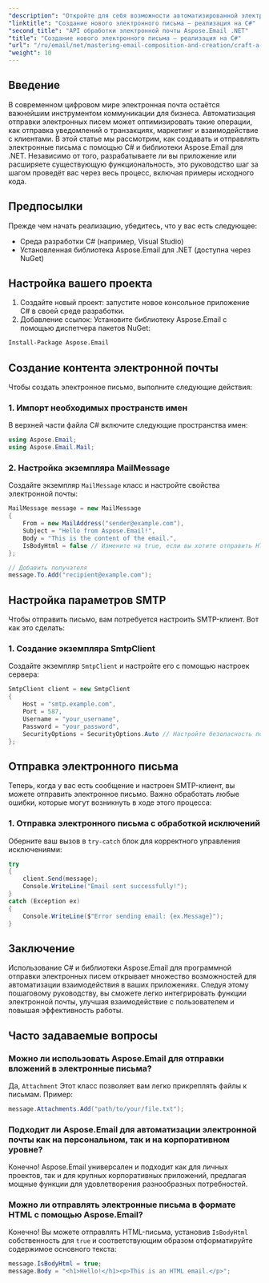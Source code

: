 ```yaml
---
"description": "Откройте для себя возможности автоматизированной электронной почты с нашим подробным руководством по использованию C# и библиотеки Aspose.Email для .NET. Узнайте, как создавать, форматировать и отправлять электронные письма, включая вложения и HTML-контент."
"linktitle": "Создание нового электронного письма — реализация на C#"
"second_title": "API обработки электронной почты Aspose.Email .NET"
"title": "Создание нового электронного письма — реализация на C#"
"url": "/ru/email/net/mastering-email-composition-and-creation/craft-a-fresh-email-csharp-implementation/"
"weight": 10
---
```


## Введение

В современном цифровом мире электронная почта остаётся важнейшим инструментом коммуникации для бизнеса. Автоматизация отправки электронных писем может оптимизировать такие операции, как отправка уведомлений о транзакциях, маркетинг и взаимодействие с клиентами. В этой статье мы рассмотрим, как создавать и отправлять электронные письма с помощью C# и библиотеки Aspose.Email для .NET. Независимо от того, разрабатываете ли вы приложение или расширяете существующую функциональность, это руководство шаг за шагом проведёт вас через весь процесс, включая примеры исходного кода.

## Предпосылки

Прежде чем начать реализацию, убедитесь, что у вас есть следующее:

- Среда разработки C# (например, Visual Studio)
- Установленная библиотека Aspose.Email для .NET (доступна через NuGet)

## Настройка вашего проекта

1. Создайте новый проект: запустите новое консольное приложение C# в своей среде разработки.
2. Добавление ссылок: Установите библиотеку Aspose.Email с помощью диспетчера пакетов NuGet:

```bash
Install-Package Aspose.Email
```

## Создание контента электронной почты

Чтобы создать электронное письмо, выполните следующие действия:

### 1. Импорт необходимых пространств имен

В верхней части файла C# включите следующие пространства имен:

```csharp
using Aspose.Email;
using Aspose.Email.Mail;
```

### 2. Настройка экземпляра MailMessage

Создайте экземпляр `MailMessage` класс и настройте свойства электронной почты:

```csharp
MailMessage message = new MailMessage
{
    From = new MailAddress("sender@example.com"),
    Subject = "Hello from Aspose.Email!",
    Body = "This is the content of the email.",
    IsBodyHtml = false // Измените на true, если вы хотите отправить HTML-контент.
};

// Добавить получателя
message.To.Add("recipient@example.com");
```

## Настройка параметров SMTP

Чтобы отправить письмо, вам потребуется настроить SMTP-клиент. Вот как это сделать:

### 1. Создание экземпляра SmtpClient

Создайте экземпляр `SmtpClient` и настройте его с помощью настроек сервера:

```csharp
SmtpClient client = new SmtpClient
{
    Host = "smtp.example.com",
    Port = 587,
    Username = "your_username",
    Password = "your_password",
    SecurityOptions = SecurityOptions.Auto // Настройте безопасность по мере необходимости
};
```

## Отправка электронного письма

Теперь, когда у вас есть сообщение и настроен SMTP-клиент, вы можете отправить электронное письмо. Важно обработать любые ошибки, которые могут возникнуть в ходе этого процесса:

### 1. Отправка электронного письма с обработкой исключений

Оберните ваш вызов в `try-catch` блок для корректного управления исключениями:

```csharp
try
{
    client.Send(message);
    Console.WriteLine("Email sent successfully!");
}
catch (Exception ex)
{
    Console.WriteLine($"Error sending email: {ex.Message}");
}
```

## Заключение

Использование C# и библиотеки Aspose.Email для программной отправки электронных писем открывает множество возможностей для автоматизации взаимодействия в ваших приложениях. Следуя этому пошаговому руководству, вы сможете легко интегрировать функции электронной почты, улучшая взаимодействие с пользователем и повышая эффективность работы.

## Часто задаваемые вопросы

### Можно ли использовать Aspose.Email для отправки вложений в электронные письма?

Да, `Attachment` Этот класс позволяет вам легко прикреплять файлы к письмам. Пример:

```csharp
message.Attachments.Add("path/to/your/file.txt");
```

### Подходит ли Aspose.Email для автоматизации электронной почты как на персональном, так и на корпоративном уровне?

Конечно! Aspose.Email универсален и подходит как для личных проектов, так и для крупных корпоративных приложений, предлагая мощные функции для удовлетворения разнообразных потребностей.

### Можно ли отправлять электронные письма в формате HTML с помощью Aspose.Email?

Конечно! Вы можете отправлять HTML-письма, установив `IsBodyHtml` собственность для `true` и соответствующим образом отформатируйте содержимое основного текста:

```csharp
message.IsBodyHtml = true;
message.Body = "<h1>Hello!</h1><p>This is an HTML email.</p>";
```